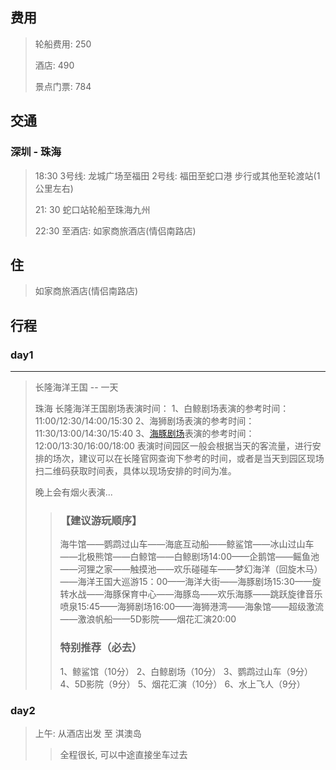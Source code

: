## 费用

> 轮船费用: 250 
>
> 酒店: 490
>
> 景点门票: 784 

## 交通

### 深圳 - 珠海

> 18:30 3号线: 龙城广场至福田  2号线: 福田至蛇口港 步行或其他至轮渡站(1公里左右)
>
> 21: 30 蛇口站轮船至珠海九州
>
> 22:30 至酒店: 如家商旅酒店(情侣南路店)

## 住

> 如家商旅酒店(情侣南路店)

## 行程

###  day1

***********

> 长隆海洋王国 -- 一天
>
> 珠海 长隆海洋王国剧场表演时间：
> 1、白鲸剧场表演的参考时间：11:00/12:30/14:00/15:30
> 2、海狮剧场表演的参考时间：11:30/13:00/14:30/15:40
> 3、[海豚剧场](http://you.ctrip.com/sight/zhuhai27/2096870.html#ctm_ref=gs_290602_3890293_27_sid2096870_2_l)表演的参考时间：12:00/13:30/16:00/18:00
> 表演时间园区一般会根据当天的客流量，进行安排的场次，建议可以在长隆官网查询下参考的时间，或者是当天到园区现场扫二维码获取时间表，具体以现场安排的时间为准。 
>
> 晚上会有烟火表演...
>
> > ### 【建议游玩顺序】
> >
> > 海牛馆——鹦鹉过山车——海底互动船——鲸鲨馆——冰山过山车——北极熊馆——白鲸馆——白鲸剧场14:00——企鹅馆——鳐鱼池——河狸之家——触摸池——欢乐碰碰车——梦幻海洋（回旋木马）——海洋王国大巡游15：00——海洋大街——海豚剧场15:30——旋转水战——海豚保育中心——海豚岛——欢乐海豚——跳跃旋律音乐喷泉15:45——海狮剧场16:00——海狮港湾——海象馆——超级激流——激浪帆船——5D影院——烟花汇演20:00
> >
> > ### 特别推荐（必去）
> >
> > 1、鲸鲨馆（10分）
> > 2、白鲸剧场（10分）
> > 3、鹦鹉过山车（9分）
> > 4、5D影院（9分）
> > 5、烟花汇演（10分）
> > 6、水上飞人（9分）

### day2

> 上午: 从酒店出发 至  淇澳岛 
>
> > 全程很长, 可以中途直接坐车过去



